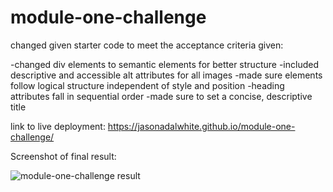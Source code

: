 # module-one-challenge

changed given starter code to meet the acceptance criteria given:

-changed div elements to semantic elements for better structure
-included descriptive and accessible alt attributes for all images
-made sure elements follow logical structure independent of style and position
-heading attributes fall in sequential order
-made sure to set a concise, descriptive title

link to live deployment: https://jasonadalwhite.github.io/module-one-challenge/

Screenshot of final result:



![module-one-challenge result](https://user-images.githubusercontent.com/97865978/195716407-4d729487-3d53-4bb8-a9a5-22099e803bbb.png)
